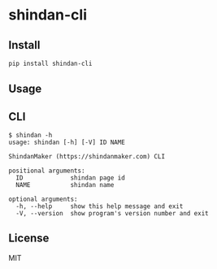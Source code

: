 # shindan-cli

## Install

```bash
pip install shindan-cli
```

## Usage

## CLI

```shellsession
$ shindan -h
usage: shindan [-h] [-V] ID NAME

ShindanMaker (https://shindanmaker.com) CLI

positional arguments:
  ID             shindan page id
  NAME           shindan name

optional arguments:
  -h, --help     show this help message and exit
  -V, --version  show program's version number and exit
```

## License

MIT

